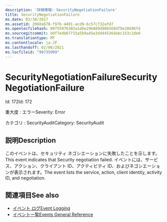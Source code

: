 ```yaml
---
description: '詳細情報: SecurityNegotiationFailure'
title: SecurityNegotiationFailure
ms.date: 03/30/2017
ms.assetid: 2060a678-f97b-4491-acd9-6c57c732afd7
ms.openlocfilehash: 09755976302a1d6e296889d986569df9e28696fd
ms.sourcegitcommit: ddf7edb67715a5b9a45e3dd44536dabc153c1de0
ms.translationtype: MT
ms.contentlocale: ja-JP
ms.lasthandoff: 02/06/2021
ms.locfileid: "99735999"
---
```

# <a name="securitynegotiationfailure"></a><span data-ttu-id="bef02-103">SecurityNegotiationFailure</span><span class="sxs-lookup"><span data-stu-id="bef02-103">SecurityNegotiationFailure</span></span>

<span data-ttu-id="bef02-104">Id: 172</span><span class="sxs-lookup"><span data-stu-id="bef02-104">Id: 172</span></span>  
  
 <span data-ttu-id="bef02-105">重大度 : エラー</span><span class="sxs-lookup"><span data-stu-id="bef02-105">Severity: Error</span></span>  
  
 <span data-ttu-id="bef02-106">カテゴリ : SecurityAudit</span><span class="sxs-lookup"><span data-stu-id="bef02-106">Category: SecurityAudit</span></span>  
  
## <a name="description"></a><span data-ttu-id="bef02-107">説明</span><span class="sxs-lookup"><span data-stu-id="bef02-107">Description</span></span>  

 <span data-ttu-id="bef02-108">このイベントは、セキュリティ ネゴシエーションに失敗したことを示します。</span><span class="sxs-lookup"><span data-stu-id="bef02-108">This event indicates that Security negotiation failed.</span></span> <span data-ttu-id="bef02-109">イベントには、サービス、アクション、クライアント ID、アクティビティ ID、およびネゴシエーションが表示されます。</span><span class="sxs-lookup"><span data-stu-id="bef02-109">The event lists the service, action, client identity, activity ID, and negotiation.</span></span>  
  
## <a name="see-also"></a><span data-ttu-id="bef02-110">関連項目</span><span class="sxs-lookup"><span data-stu-id="bef02-110">See also</span></span>

- [<span data-ttu-id="bef02-111">イベント ログ</span><span class="sxs-lookup"><span data-stu-id="bef02-111">Event Logging</span></span>](index.md)
- [<span data-ttu-id="bef02-112">イベント一覧</span><span class="sxs-lookup"><span data-stu-id="bef02-112">Events General Reference</span></span>](events-general-reference.md)
